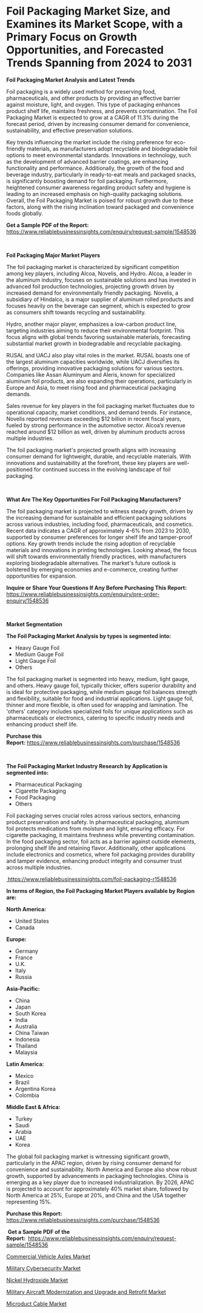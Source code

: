 <p><h1>Foil Packaging Market Size, and Examines its Market Scope, with a Primary Focus on Growth Opportunities, and Forecasted Trends Spanning from 2024 to 2031</h1></p><p><strong>Foil Packaging Market Analysis and Latest Trends</strong></p>
<p><p>Foil packaging is a widely used method for preserving food, pharmaceuticals, and other products by providing an effective barrier against moisture, light, and oxygen. This type of packaging enhances product shelf life, maintains freshness, and prevents contamination. The Foil Packaging Market is expected to grow at a CAGR of 11.3% during the forecast period, driven by increasing consumer demand for convenience, sustainability, and effective preservation solutions.</p><p>Key trends influencing the market include the rising preference for eco-friendly materials, as manufacturers adopt recyclable and biodegradable foil options to meet environmental standards. Innovations in technology, such as the development of advanced barrier coatings, are enhancing functionality and performance. Additionally, the growth of the food and beverage industry, particularly in ready-to-eat meals and packaged snacks, is significantly boosting demand for foil packaging. Furthermore, heightened consumer awareness regarding product safety and hygiene is leading to an increased emphasis on high-quality packaging solutions. Overall, the Foil Packaging Market is poised for robust growth due to these factors, along with the rising inclination toward packaged and convenience foods globally.</p></p>
<p><strong>Get a Sample PDF of the Report:&nbsp;</strong> <a href="https://www.reliablebusinessinsights.com/enquiry/request-sample/1548536?utm_campaign=41&utm_medium=2&utm_source=Github&utm_content=ia&utm_term=14112024&utm_id=foil-packaging">https://www.reliablebusinessinsights.com/enquiry/request-sample/1548536</a></p>
<p>&nbsp;</p>
<p><strong>Foil Packaging Major Market Players</strong></p>
<p><p>The foil packaging market is characterized by significant competition among key players, including Alcoa, Novelis, and Hydro. Alcoa, a leader in the aluminum industry, focuses on sustainable solutions and has invested in advanced foil production technologies, projecting growth driven by increased demand for environmentally friendly packaging. Novelis, a subsidiary of Hindalco, is a major supplier of aluminum rolled products and focuses heavily on the beverage can segment, which is expected to grow as consumers shift towards recycling and sustainability.</p><p>Hydro, another major player, emphasizes a low-carbon product line, targeting industries aiming to reduce their environmental footprint. This focus aligns with global trends favoring sustainable materials, forecasting substantial market growth in biodegradable and recyclable packaging.</p><p>RUSAL and UACJ also play vital roles in the market. RUSAL boasts one of the largest aluminum capacities worldwide, while UACJ diversifies its offerings, providing innovative packaging solutions for various sectors. Companies like Assan Aluminyum and Aleris, known for specialized aluminum foil products, are also expanding their operations, particularly in Europe and Asia, to meet rising food and pharmaceutical packaging demands.</p><p>Sales revenue for key players in the foil packaging market fluctuates due to operational capacity, market conditions, and demand trends. For instance, Novelis reported revenues exceeding $12 billion in recent fiscal years, fueled by strong performance in the automotive sector. Alcoa’s revenue reached around $12 billion as well, driven by aluminum products across multiple industries. </p><p>The foil packaging market's projected growth aligns with increasing consumer demand for lightweight, durable, and recyclable materials. With innovations and sustainability at the forefront, these key players are well-positioned for continued success in the evolving landscape of foil packaging.</p></p>
<p>&nbsp;</p>
<p><strong>What Are The Key Opportunities For Foil Packaging Manufacturers?</strong></p>
<p><p>The foil packaging market is projected to witness steady growth, driven by the increasing demand for sustainable and efficient packaging solutions across various industries, including food, pharmaceuticals, and cosmetics. Recent data indicates a CAGR of approximately 4-6% from 2023 to 2030, supported by consumer preferences for longer shelf life and tamper-proof options. Key growth trends include the rising adoption of recyclable materials and innovations in printing technologies. Looking ahead, the focus will shift towards environmentally friendly practices, with manufacturers exploring biodegradable alternatives. The market's future outlook is bolstered by emerging economies and e-commerce, creating further opportunities for expansion.</p></p>
<p><strong>Inquire or Share Your Questions If Any Before Purchasing This Report:</strong> <a href="https://www.reliablebusinessinsights.com/enquiry/pre-order-enquiry/1548536?utm_campaign=41&utm_medium=2&utm_source=Github&utm_content=ia&utm_term=14112024&utm_id=foil-packaging">https://www.reliablebusinessinsights.com/enquiry/pre-order-enquiry/1548536</a></p>
<p>&nbsp;</p>
<p><strong>Market Segmentation</strong></p>
<p><strong>The Foil Packaging Market Analysis by types is segmented into:</strong></p>
<p><ul><li>Heavy Gauge Foil</li><li>Medium Gauge Foil</li><li>Light Gauge Foil</li><li>Others</li></ul></p>
<p><p>The foil packaging market is segmented into heavy, medium, light gauge, and others. Heavy gauge foil, typically thicker, offers superior durability and is ideal for protective packaging, while medium gauge foil balances strength and flexibility, suitable for food and industrial applications. Light gauge foil, thinner and more flexible, is often used for wrapping and lamination. The 'others' category includes specialized foils for unique applications such as pharmaceuticals or electronics, catering to specific industry needs and enhancing product shelf life.</p></p>
<p><strong>Purchase this Report:&nbsp;</strong><a href="https://www.reliablebusinessinsights.com/purchase/1548536?utm_campaign=41&utm_medium=2&utm_source=Github&utm_content=ia&utm_term=14112024&utm_id=foil-packaging">https://www.reliablebusinessinsights.com/purchase/1548536</a></p>
<p>&nbsp;</p>
<p><strong>The Foil Packaging Market Industry Research by Application is segmented into:</strong></p>
<p><ul><li>Pharmaceutical Packaging</li><li>Cigarette Packaging</li><li>Food Packaging</li><li>Others</li></ul></p>
<p><p>Foil packaging serves crucial roles across various sectors, enhancing product preservation and safety. In pharmaceutical packaging, aluminum foil protects medications from moisture and light, ensuring efficacy. For cigarette packaging, it maintains freshness while preventing contamination. In the food packaging sector, foil acts as a barrier against outside elements, prolonging shelf life and retaining flavor. Additionally, other applications include electronics and cosmetics, where foil packaging provides durability and tamper evidence, enhancing product integrity and consumer trust across multiple industries.</p></p>
<p><a href="https://www.reliablebusinessinsights.com/foil-packaging-r1548536?utm_campaign=41&utm_medium=2&utm_source=Github&utm_content=ia&utm_term=14112024&utm_id=foil-packaging">&nbsp;https://www.reliablebusinessinsights.com/foil-packaging-r1548536</a></p>
<p><strong>In terms of Region, the Foil Packaging Market Players available by Region are:</strong></p>
<p>
    <p> <strong> North America: </strong>
        <ul>
            <li>United States</li>
            <li>Canada</li>
        </ul>
        </p> 
    <p> <strong> Europe: </strong>
        <ul>
            <li>Germany</li>
            <li>France</li>
            <li>U.K.</li>
            <li>Italy</li>
            <li>Russia</li>
        </ul>
        </p> 
    <p> <strong> Asia-Pacific: </strong>
        <ul>
            <li>China</li>
            <li>Japan</li>
            <li>South Korea</li>
            <li>India</li>
            <li>Australia</li>
            <li>China Taiwan</li>
            <li>Indonesia</li>
            <li>Thailand</li>
            <li>Malaysia</li>
        </ul>
        </p> 
    <p> <strong> Latin America: </strong>
        <ul>
            <li>Mexico</li>
            <li>Brazil</li>
            <li>Argentina Korea</li>
            <li>Colombia</li>
        </ul>
        </p> 
    <p> <strong> Middle East & Africa: </strong>
        <ul>
            <li>Turkey</li>
            <li>Saudi</li>
            <li>Arabia</li>
            <li>UAE</li>
            <li>Korea</li>
        </ul>
    </p>
    </p>
<p><p>The global foil packaging market is witnessing significant growth, particularly in the APAC region, driven by rising consumer demand for convenience and sustainability. North America and Europe also show robust growth, supported by advancements in packaging technologies. China is emerging as a key player due to increased industrialization. By 2026, APAC is projected to account for approximately 40% market share, followed by North America at 25%, Europe at 20%, and China and the USA together representing 15%.</p></p>
<p><strong>Purchase this Report: </strong><a href="https://www.reliablebusinessinsights.com/purchase/1548536?utm_campaign=41&utm_medium=2&utm_source=Github&utm_content=ia&utm_term=14112024&utm_id=foil-packaging">https://www.reliablebusinessinsights.com/purchase/1548536</a></p>
<p>&nbsp;<strong>Get a Sample PDF of the Report:&nbsp;&nbsp;</strong><a href="https://www.reliablebusinessinsights.com/enquiry/request-sample/1548536?utm_campaign=41&utm_medium=2&utm_source=Github&utm_content=ia&utm_term=14112024&utm_id=foil-packaging">https://www.reliablebusinessinsights.com/enquiry/request-sample/1548536</a></p>
<p><strong></strong></p>
<p><p><a href="https://www.linkedin.com/pulse/commercial-vehicle-axles-market-trends-strategic-insights-ibi6e?utm_campaign=41&utm_medium=2&utm_source=Github&utm_content=ia&utm_term=14112024&utm_id=foil-packaging">Commercial Vehicle Axles Market</a></p><p><a href="https://issuu.com/reportprime-2/docs/military-cybersecurity-market-size-_4fa215bca888e8?utm_campaign=41&utm_medium=2&utm_source=Github&utm_content=ia&utm_term=14112024&utm_id=foil-packaging">Military Cybersecurity Market</a></p><p><a href="https://www.linkedin.com/pulse/comprehensive-nickel-hydroxide-market-report-regional-analysis-hgemf?utm_campaign=41&utm_medium=2&utm_source=Github&utm_content=ia&utm_term=14112024&utm_id=foil-packaging">Nickel Hydroxide Market</a></p><p><a href="https://issuu.com/reportprime-2/docs/military-aircraft-modernization-and_743968a7ff1007?utm_campaign=41&utm_medium=2&utm_source=Github&utm_content=ia&utm_term=14112024&utm_id=foil-packaging">Military Aircraft Modernization and Upgrade and Retrofit Market</a></p><p><a href="https://github.com/mauripalmi/Market-Research-Report-List-5/blob/main/microduct-cable-market.md?utm_campaign=41&utm_medium=2&utm_source=Github&utm_content=ia&utm_term=14112024&utm_id=foil-packaging">Microduct Cable Market</a></p></p>